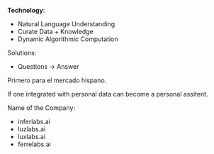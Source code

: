 **Technology**:

- Natural Language Understanding
- Curate Data + Knowledge
- Dynamic Algorithmic Computation

Solutions:

- Questions -> Answer

Primero para el mercado hispano.

If one integrated with personal data can become a personal assitent.

Name of the Company:

- inferlabs.ai
- luzlabs.ai
- luxlabs.ai
- ferrelabs.ai

